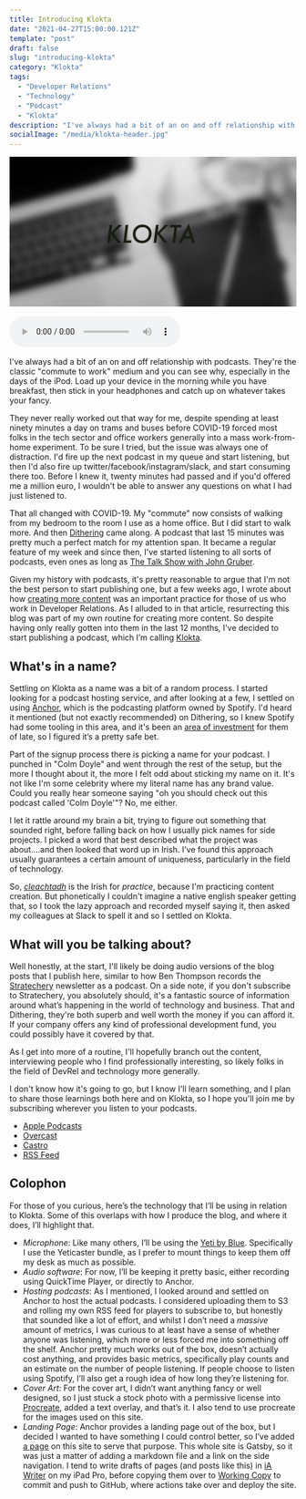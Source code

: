 ```yaml
---
title: Introducing Klokta
date: "2021-04-27T15:00:00.121Z"
template: "post"
draft: false
slug: "introducing-klokta"
category: "Klokta"
tags:
  - "Developer Relations"
  - "Technology"
  - "Podcast"
  - "Klokta"
description: "I've always had a bit of an on and off relationship with podcasts. They're the classic ‘commute to work’ medium and you can see why, especially in the days of the iPod. Load up your device in the morning while you have breakfast, then stick in your headphones and catch up on whatever takes your fancy."
socialImage: "/media/klokta-header.jpg"
---
```


![Klokta artwork - picture of a laptop and a notebook, heavily blurred, with the word Klokta overlaid](/media/klokta-header.jpg)

<audio controls src="https://anchor.fm/s/57ec5b10/podcast/play/32225573/https%3A%2F%2Fd3ctxlq1ktw2nl.cloudfront.net%2Fstaging%2F2021-04-27%2F13247b54469eeadcfdb689b07883bf57.m4a" preload="metadata" onplay="logPlay('introducing-klokta')"></audio>

I've always had a bit of an on and off relationship with podcasts. They're the classic "commute to work" medium and you can see why, especially in the days of the iPod. Load up your device in the morning while you have breakfast, then stick in your headphones and catch up on whatever takes your fancy.

They never really worked out that way for me, despite spending at least ninety minutes a day on trams and buses before COVID-19 forced most folks in the tech sector and office workers generally into a mass work-from-home experiment. To be sure I tried, but the issue was always one of distraction. I'd fire up the next podcast in my queue and start listening, but then I'd also fire up twitter/facebook/instagram/slack, and start consuming there too. Before I knew it, twenty minutes had passed and if you'd offered me a million euro, I wouldn't be able to answer any questions on what I had just listened to.

That all changed with COVID-19. My "commute" now consists of walking from my bedroom to the room I use as a home office. But I did start to walk more. And then [Dithering](https://dithering.fm) came along. A podcast that last 15 minutes was pretty much a perfect match for my attention span. It became a regular feature of my week and since then, I've started listening to all sorts of podcasts, even ones as long as [The Talk Show with John Gruber](https://daringfireball.net/thetalkshow/).

Given my history with podcasts, it's pretty reasonable to argue that I'm not the best person to start publishing one, but a few weeks ago, I wrote about how [creating more content](/posts/getting-better-at-devrel#create-more-content) was an important practice for those of us who work in Developer Relations. As I alluded to in that article, resurrecting this blog was part of my own routine for creating more content. So despite having only really gotten into them in the last 12 months, I've decided to start publishing a podcast, which I’m calling [Klokta](/pages/podcast).

## What's in a name?

Settling on Klokta as a name was a bit of a random process. I started looking for a podcast hosting service, and after looking at a few, I settled on using [Anchor](https://anchor.fm), which is the podcasting platform owned by Spotify. I'd heard it mentioned (but not exactly recommended) on Dithering, so I knew Spotify had some tooling in this area, and it's been an [area of investment](https://www.theverge.com/2021/4/27/22404273/spotify-podcast-subscriptions-monetize-subscriber-shows) for them of late, so I figured it’s a pretty safe bet.

Part of the signup process there is picking a name for your podcast. I punched in "Colm Doyle" and went through the rest of the setup, but the more I thought about it, the more I felt odd about sticking my name on it. It's not like I'm some celebrity where my literal name has any brand value. Could you really hear someone saying "oh you should check out this podcast called 'Colm Doyle'"? No, me either.

I let it rattle around my brain a bit, trying to figure out something that sounded right, before falling back on how I usually pick names for side projects. I picked a word that best described what the project was about....and then looked that word up in Irish. I've found this approach usually guarantees a certain amount of uniqueness, particularly in the field of technology.

So, [_cleachtadh_](https://www.focloir.ie/en/dictionary/ei/Practice) is the Irish for _practice_, because I'm practicing content creation. But phonetically I couldn't imagine a native english speaker getting that, so I took the lazy approach and recorded myself saying it, then asked my colleagues at Slack to spell it and so I settled on Klokta. 

## What will you be talking about?

Well honestly, at the start, I'll likely be doing audio versions of the blog posts that I publish here, similar to how Ben Thompson records the [Stratechery](https://stratechery.com) newsletter as a podcast. On a side note, if you don't subscribe to Stratechery, you absolutely should, it's a fantastic source of information around what’s happening in the world of technology and business. That and Dithering, they're both superb and well worth the money if you can afford it. If your company offers any kind of professional development fund, you could possibly have it covered by that.

As I get into more of a routine, I'll hopefully branch out the content, interviewing people who I find professionally interesting, so likely folks in the field of DevRel and technology more generally.

I don't know how it's going to go, but I know I'll learn something, and I plan to share those learnings both here and on Klokta, so I hope you'll join me by subscribing wherever you listen to your podcasts.

- [Apple Podcasts](https://podcasts.apple.com/us/podcast/klokta/id1564720966)
- [Overcast](https://overcast.fm/itunes1564720966)
- [Castro](https://castro.fm/itunes/1564720966)
- [RSS Feed](https://anchor.fm/s/57ec5b10/podcast/rss)
## Colophon

For those of you curious, here’s the technology that I’ll be using in relation to Klokta. Some of this overlaps with how I produce the blog, and where it does, I’ll highlight that.

- *Microphone*: Like many others, I’ll be using the [Yeti by Blue](https://www.bluemic.com/en-us/products/yeti/). Specifically I use the Yeticaster bundle, as I prefer to mount things to keep them off my desk as much as possible.
- *Audio software*: For now, I’ll be keeping it pretty basic, either recording using QuickTime Player, or directly to Anchor.
- *Hosting podcasts*: As I mentioned, I looked around and settled on Anchor to host the actual podcasts. I considered uploading them to S3 and rolling my own RSS feed for players to subscribe to, but honestly that sounded like a lot of effort, and whilst I don’t need a _massive_ amount of metrics, I was curious to at least have a sense of whether anyone was listening, which more or less forced me into something off the shelf. Anchor pretty much works out of the box, doesn’t actually cost anything, and provides basic metrics, specifically play counts and an estimate on the number of people listening. If people choose to listen using Spotify, I’ll also get a rough idea of how long they’re listening for.
- *Cover Art*: For the cover art, I didn’t want anything fancy or well designed, so I just stuck a stock photo with a permissive license into [Procreate](https://procreate.art/ipad), added a text overlay, and that’s it. I also tend to use procreate for the images used on this site.
- *Landing Page*: Anchor provides a landing page out of the box, but I decided I wanted to have something I could control better, so I’ve added [a page](/pages/podcast) on this site to serve that purpose. This whole site is Gatsby, so it was just a matter of adding a markdown file and a link on the side navigation. I tend to write drafts of pages (and posts like this) in [iA Writer](https://ia.net/writer) on my iPad Pro, before copying them over to [Working Copy](https://workingcopyapp.com) to commit and push to GitHub, where actions take over and deploy the site.